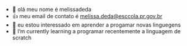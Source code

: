 - 👋  olá meu nome é melissadeda
- :+1: meu email de contato é melissa.deda@esccola.pr.gov.br
- 👀  eu estou interessado em aprender a progamar  novas linguegens
- 🌱 I’m currently learning  a programar  recentemente a linguagem de scratch


<!---
melissadeda/melissadeda is a ✨ special ✨ repository because its `README.md` (this file) appears on your GitHub profile.
You can click the Preview link to take a look at your changes.
--->
